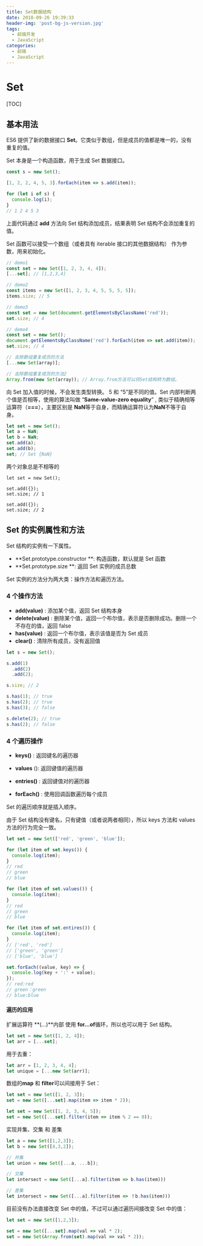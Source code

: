 ```yaml
---
title: Set数据结构
date: 2018-09-26 19:39:33
header-img: 'post-bg-js-version.jpg'
tags:
  - 前端开发
  - JavaScript
categories:
  - 前端
  - JavaScript
---
```


# Set

[TOC]

## 基本用法

ES6 提供了新的数据接口 **Set**。它类似于数组，但是成员的值都是唯一的，没有重复的值。

Set 本身是一个构造函数，用于生成 Set 数据接口。

```javascript
const s = new Set();

[1, 2, 2, 4, 5, 3].forEach(item => s.add(item));

for (let i of s) {
  console.log(i);
}
// 1 2 4 5 3
```

上面代码通过 **add** 方法向 Set 结构添加成员，结果表明 Set 结构不会添加重复的值。

Set 函数可以接受一个数组（或者具有 iterable 接口的其他数据结构） 作为参数，用来初始化。

```javascript
// demo1
const set = new Set([1, 2, 3, 4, 4]);
[...set]; // [1,2,3,4]

// demo2
const items = new Set([1, 2, 3, 4, 5, 5, 5, 5]);
items.size; // 5

// demo3
const set = new Set(document.getElementsByClassName('red'));
set.size; // 4

// demo4
const set = new Set();
document.getElementsByClassName('red').forEach(item => set.add(item));
set.size; // 4

// 去除数组重复成员的方法
[...new Set(array)];

// 去除数组重复成员的方法2
Array.from(new Set(array)); // Array.from方法可以将Set结构转为数组。
```

向 Set 加入值的时候，不会发生类型转换。 5 和 “5”是不同的值。Set 内部判断两个值是否相等，使用的算法叫做 “**Same-value-zero equality**” , 类似于精确相等运算符（**===**），主要区别是 **NaN**等于自身，而精确运算符认为**NaN**不等于自身。

```javascript
let set = new Set();
let a = NaN;
let b = NaN;
set.add(a);
set.add(b);
set; // Set {NaN}
```

两个对象总是不相等的

```;
let set = new Set();

set.add({});
set.size; // 1

set.add({});
set.size; // 2
```

## Set 的实例属性和方法

Set 结构的实例有一下属性。

- **Set.prototype.constructor **: 构造函数，默认就是 Set 函数
- **Set.prototype.size **: 返回 Set 实例的成员总数

Set 实例的方法分为两大类：操作方法和遍历方法。

### 4 个操作方法

- **add(value)** : 添加某个值，返回 Set 结构本身
- **delete(value)** : 删除某个值，返回一个布尔值，表示是否删除成功。删除一个不存在的值，返回 false
- **has(value)** : 返回一个布尔值，表示该值是否为 Set 成员
- **clear()** : 清除所有成员，没有返回值

```javascript
let s = new Set();

s.add(1)
  .add(2)
  .add(2);

s.size; // 2

s.has(1); // true
s.has(2); // true
s.has(3); // false

s.delete(2); // true
s.has(2); // false
```

### 4 个遍历操作

- **keys()** : 返回键名的遍历器

- **values** (): 返回键值的遍历器

- **entries()** : 返回键值对的遍历器

- **forEach()** : 使用回调函数遍历每个成员

Set 的遍历顺序就是插入顺序。

由于 Set 结构没有键名，只有键值（或者说两者相同），所以 keys 方法和 values 方法的行为完全一致。

```javascript
let set = new Set(['red', 'green', 'blue']);

for (let item of set.keys()) {
  console.log(item);
}
// red
// green
// blue

for (let item of set.values()) {
  console.log(item);
}
// red
// green
// blue

for (let item of set.entires()) {
  console.log(item);
}
// ['red', 'red']
// ['green', 'green']
// ['blue', 'blue']

set.forEach((value, key) => {
  console.log(key + ':' + value);
});
// red:red
// green：green
// blue:blue
```

#### 遍历的应用

扩展运算符 **(...)**内部 使用 **for...of**循环，所以也可以用于 Set 结构。

```javascript
let set = new Set([1, 2, 4]);
let arr = [...set];
```

用于去重：

```javascript
let arr = [1, 2, 3, 4, 4];
let unique = [...new Set(arr)];
```

数组的**map** 和 **filter**可以间接用于 Set：

```javascript
let set = new Set([1, 2, 3]);
set = new Set([...set].map(item => item * 2));

let set = new Set([1, 2, 3, 4, 5]);
set = new Set([...set].filter(item => item % 2 == 0));
```

实现并集、交集 和 差集

```javascript
let a = new Set([1,2,3]);
let b = new Set([4,3,2]);

// 并集
let union = new Set([...a, ...b]);

// 交集
let intersect = new Set([...a].filter(item => b.has(item)))

// 差集
let intersect = new Set([...a].filter(item => ！b.has(item)))
```

目前没有办法直接改变 Set 中的值，不过可以通过遍历间接改变 Set 中的值：

```javascript
let set = new Set([1,2,3]);

set = new Set([...set].map(val => val * 2);
set = new Set(Array.from(set).map(val => val * 2));
```
